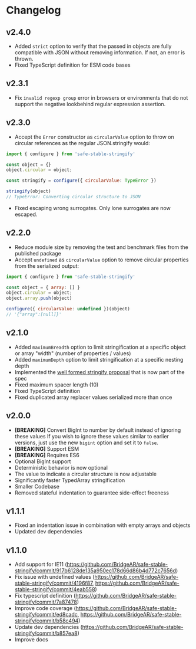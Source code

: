 # Changelog

## v2.4.0

- Added `strict` option to verify that the passed in objects are fully compatible with JSON without removing information. If not, an error is thrown.
- Fixed TypeScript definition for ESM code bases

## v2.3.1

- Fix `invalid regexp group` error in browsers or environments that do not support the negative lookbehind regular expression assertion.

## v2.3.0

- Accept the `Error` constructor as `circularValue` option to throw on circular references as the regular JSON.stringify would:

```js
import { configure } from 'safe-stable-stringify'

const object = {}
object.circular = object;

const stringify = configure({ circularValue: TypeError })

stringify(object)
// TypeError: Converting circular structure to JSON
```

- Fixed escaping wrong surrogates. Only lone surrogates are now escaped.

## v2.2.0

- Reduce module size by removing the test and benchmark files from the published package
- Accept `undefined` as `circularValue` option to remove circular properties from the serialized output:

```js
import { configure } from 'safe-stable-stringify'

const object = { array: [] }
object.circular = object;
object.array.push(object)

configure({ circularValue: undefined })(object)
// '{"array":[null]}'
```

## v2.1.0

- Added `maximumBreadth` option to limit stringification at a specific object or array "width" (number of properties / values)
- Added `maximumDepth` option to limit stringification at a specific nesting depth
- Implemented the [well formed stringify proposal](https://github.com/tc39/proposal-well-formed-stringify) that is now part of the spec
- Fixed maximum spacer length (10)
- Fixed TypeScript definition
- Fixed duplicated array replacer values serialized more than once

## v2.0.0

- __[BREAKING]__ Convert BigInt to number by default instead of ignoring these values
  If you wish to ignore these values similar to earlier versions, just use the new `bigint` option and set it to `false`.
- __[BREAKING]__ Support ESM
- __[BREAKING]__ Requires ES6
- Optional BigInt support
- Deterministic behavior is now optional
- The value to indicate a circular structure is now adjustable
- Significantly faster TypedArray stringification
- Smaller Codebase
- Removed stateful indentation to guarantee side-effect freeness

## v1.1.1

- Fixed an indentation issue in combination with empty arrays and objects
- Updated dev dependencies

## v1.1.0

- Add support for IE11 (https://github.com/BridgeAR/safe-stable-stringify/commit/917b6128de135a950ec178d66d86b4d772c7656d)
- Fix issue with undefined values (https://github.com/BridgeAR/safe-stable-stringify/commit/4196f87, https://github.com/BridgeAR/safe-stable-stringify/commit/4eab558)
- Fix typescript definition (https://github.com/BridgeAR/safe-stable-stringify/commit/7a87478)
- Improve code coverage (https://github.com/BridgeAR/safe-stable-stringify/commit/ed8cadc, https://github.com/BridgeAR/safe-stable-stringify/commit/b58c494)
- Update dev dependencies (https://github.com/BridgeAR/safe-stable-stringify/commit/b857ea8)
- Improve docs